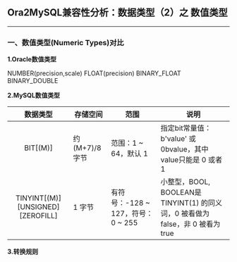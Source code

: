 ## Ora2MySQL兼容性分析：数据类型（2）之 数值类型
---

### 一、数值类型(Numeric Types)对比

**1.Oracle数值类型**

 NUMBER(precision,scale)
 FLOAT(precision)
 BINARY_FLOAT
 BINARY_DOUBLE


**2.MySQL数值类型**

|数据类型|存储空间|范围|说明|
|:-:|-|-|-|
|BIT[(M)]|约 (M+7)/8 字节|范围：1 ~ 64，默认 1|指定bit常量值：b'value' 或 0bvalue，其中value只能是 0 或者 1|
|TINYINT[(M)] [UNSIGNED] [ZEROFILL]| 1 字节|有符号：-128 ~ 127，符号：0 ~ 255|小整型，BOOL, BOOLEAN是 TINYINT(1) 的同义词，0 被看做为 false，非 0 被看为 true|



**3.转换规则**



